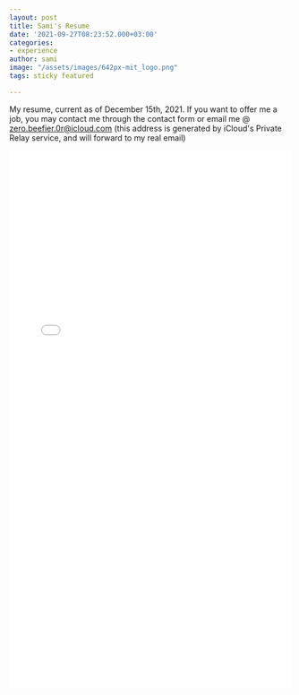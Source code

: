 ```yaml
---
layout: post
title: Sami's Resume
date: '2021-09-27T08:23:52.000+03:00'
categories:
- experience
author: sami
image: "/assets/images/642px-mit_logo.png"
tags: sticky featured

---
```

My resume, current as of December 15th, 2021.  If you want to offer me a job, you may contact me through the contact form or email me @ zero.beefier.0r@icloud.com (this address is generated by iCloud's Private Relay service, and will forward to my real email)

<embed src="/assets/files/resume.pdf" type="application/pdf" style="width: 100%; height: 100vw"/>